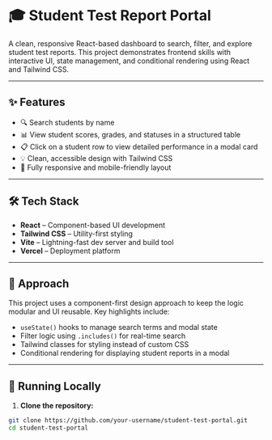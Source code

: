 # 🎓 Student Test Report Portal

A clean, responsive React-based dashboard to search, filter, and explore student test reports. This project demonstrates frontend skills with interactive UI, state management, and conditional rendering using React and Tailwind CSS.

---


## ✨ Features

- 🔍 Search students by name
- 📊 View student scores, grades, and statuses in a structured table
- 📋 Click on a student row to view detailed performance in a modal card
- 💡 Clean, accessible design with Tailwind CSS
- 📱 Fully responsive and mobile-friendly layout

---

## 🛠️ Tech Stack

- **React** – Component-based UI development
- **Tailwind CSS** – Utility-first styling
- **Vite** – Lightning-fast dev server and build tool
- **Vercel** – Deployment platform

---


## 🧠 Approach

This project uses a component-first design approach to keep the logic modular and UI reusable. Key highlights include:

- `useState()` hooks to manage search terms and modal state
- Filter logic using `.includes()` for real-time search
- Tailwind classes for styling instead of custom CSS
- Conditional rendering for displaying student reports in a modal

---

## 🧪 Running Locally

1. **Clone the repository:**

```bash
git clone https://github.com/your-username/student-test-portal.git
cd student-test-portal
